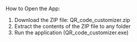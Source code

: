 How to Open the App:

1. Download the ZIP file: QR_code_customizer.zip
2. Extract the contents of the ZIP file to any folder
3. Run the application (QR_code_customizer.exe)